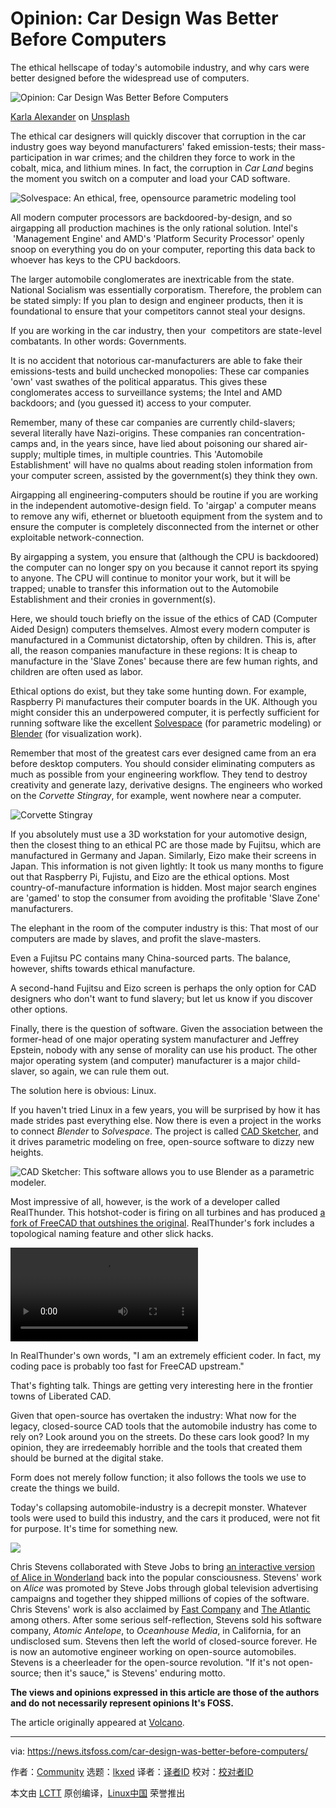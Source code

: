 [#]: subject: "Opinion: Car Design Was Better Before Computers"
[#]: via: "https://news.itsfoss.com/car-design-was-better-before-computers/"
[#]: author: "Community https://news.itsfoss.com/author/team/"
[#]: collector: "lkxed"
[#]: translator: " "
[#]: reviewer: " "
[#]: publisher: " "
[#]: url: " "

Opinion: Car Design Was Better Before Computers
======
The ethical hellscape of today's automobile industry, and why cars were better designed before the widespread use of computers.

![Opinion: Car Design Was Better Before Computers][1]

[Karla Alexander][2] on [Unsplash][3]

The ethical car designers will quickly discover that corruption in the car industry goes way beyond manufacturers' faked emission-tests; their mass-participation in war crimes; and the children they force to work in the cobalt, mica, and lithium mines. In fact, the corruption in *Car Land* begins the moment you switch on a computer and load your CAD software.

![Solvespace: An ethical, free, opensource parametric modeling tool][4]

All modern computer processors are backdoored-by-design, and so airgapping all production machines is the only rational solution. Intel's  'Management Engine' and AMD's 'Platform Security Processor' openly snoop on everything you do on your computer, reporting this data back to whoever has keys to the CPU backdoors.

The larger automobile conglomerates are inextricable from the state. National Socialism was essentially corporatism. Therefore, the problem can be stated simply: If you plan to design and engineer products, then it is foundational to ensure that your competitors cannot steal your designs.

If you are working in the car industry, then your  competitors are state-level combatants. In other words: Governments.

It is no accident that notorious car-manufacturers are able to fake their emissions-tests and build unchecked monopolies: These car companies 'own' vast swathes of the political apparatus. This gives these conglomerates access to surveillance systems; the Intel and AMD backdoors; and (you guessed it) access to your computer.

Remember, many of these car companies are currently child-slavers; several literally have Nazi-origins. These companies ran concentration-camps and, in the years since, have lied about poisoning our shared air-supply; multiple times, in multiple countries. This 'Automobile Establishment' will have no qualms about reading stolen information from your computer screen, assisted by the government(s) they think they own.

Airgapping all engineering-computers should be routine if you are working in the independent automotive-design field. To 'airgap' a computer means to remove any wifi, ethernet or bluetooth equipment from the system and to ensure the computer is completely disconnected from the internet or other exploitable network-connection.

By airgapping a system, you ensure that (although the CPU is backdoored) the computer can no longer spy on you because it cannot report its spying to anyone. The CPU will continue to monitor your work, but it will be trapped; unable to transfer this information out to the Automobile Establishment and their cronies in government(s).

Here, we should touch briefly on the issue of the ethics of CAD (Computer Aided Design) computers themselves. Almost every modern computer is manufactured in a Communist dictatorship, often by children. This is, after all, the reason companies manufacture in these regions: It is cheap to manufacture in the 'Slave Zones' because there are few human rights, and children are often used as labor.

Ethical options do exist, but they take some hunting down. For example, Raspberry Pi manufactures their computer boards in the UK. Although you might consider this an underpowered computer, it is perfectly sufficient for running software like the excellent [Solvespace][5] (for parametric modeling) or [Blender][6] (for visualization work).

Remember that most of the greatest cars ever designed came from an era before desktop computers. You should consider eliminating computers as much as possible from your engineering workflow. They tend to destroy creativity and generate lazy, derivative designs. The engineers who worked on the *Corvette Stingray*, for example, went nowhere near a computer.

![Corvette Stingray][7]

If you absolutely must use a 3D workstation for your automotive design, then the closest thing to an ethical PC are those made by Fujitsu, which are manufactured in Germany and Japan. Similarly, Eizo make their screens in Japan. This information is not given lightly: It took us many months to figure out that Raspberry Pi, Fujistu, and Eizo are the ethical options. Most country-of-manufacture information is hidden. Most major search engines are 'gamed' to stop the consumer from avoiding the profitable 'Slave Zone' manufacturers.

The elephant in the room of the computer industry is this: That most of our computers are made by slaves, and profit the slave-masters.

Even a Fujitsu PC contains many China-sourced parts. The balance, however, shifts towards ethical manufacture.

A second-hand Fujitsu and Eizo screen is perhaps the only option for CAD designers who don't want to fund slavery; but let us know if you discover other options.

Finally, there is the question of software. Given the association between the former-head of one major operating system manufacturer and Jeffrey Epstein, nobody with any sense of morality can use his product. The other major operating system (and computer) manufacturer is a major child-slaver, so again, we can rule them out.

The solution here is obvious: Linux.

If you haven't tried Linux in a few years, you will be surprised by how it has made strides past everything else. Now there is even a project in the works to connect *Blender* to *Solvespace*. The project is called [CAD Sketcher][8], and it drives parametric modeling on free, open-source software to dizzy new heights.

![CAD Sketcher: This software allows you to use Blender as a parametric modeler.][9]

Most impressive of all, however, is the work of a developer called RealThunder. This hotshot-coder is firing on all turbines and has produced [a fork of FreeCAD that outshines the original][10]. RealThunder's fork includes a topological naming feature and other slick hacks.

![][11]

In RealThunder's own words, "I am an extremely efficient coder. In fact, my coding pace is probably too fast for FreeCAD upstream."

That's fighting talk. Things are getting very interesting here in the frontier towns of Liberated CAD.

Given that open-source has overtaken the industry: What now for the legacy, closed-source CAD tools that the automobile industry has come to rely on? Look around you on the streets. Do these cars look good? In my opinion, they are irredeemably horrible and the tools that created them should be burned at the digital stake.

Form does not merely follow function; it also follows the tools we use to create the things we build.

Today's collapsing automobile-industry is a decrepit monster. Whatever tools were used to build this industry, and the cars it produced, were not fit for purpose. It's time for something new.

![][12]

Chris Stevens collaborated with Steve Jobs to bring [an interactive version of Alice in Wonderland][13] back into the popular consciousness. Stevens' work on *Alice* was promoted by Steve Jobs through global television advertising campaigns and together they shipped millions of copies of the software. Chris Stevens' work is also acclaimed by [Fast Company][14] and [The Atlantic][15] among others. After some serious self-reflection, Stevens sold his software company, *Atomic Antelope*, to *Oceanhouse Media*, in California, for an undisclosed sum. Stevens then left the world of closed-source forever. He is now an automotive engineer working on open-source automobiles. Stevens is a cheerleader for the open-source revolution. "If it's not open-source; then it's sauce," is Stevens' enduring motto.

**The views and opinions expressed in this article are those of the authors and do not necessarily represent opinions It's FOSS.**

The article originally appeared at [Volcano][16].

--------------------------------------------------------------------------------

via: https://news.itsfoss.com/car-design-was-better-before-computers/

作者：[Community][a]
选题：[lkxed][b]
译者：[译者ID](https://github.com/译者ID)
校对：[校对者ID](https://github.com/校对者ID)

本文由 [LCTT](https://github.com/LCTT/TranslateProject) 原创编译，[Linux中国](https://linux.cn/) 荣誉推出

[a]: https://news.itsfoss.com/author/team/
[b]: https://github.com/lkxed
[1]: https://images.unsplash.com/photo-1484687742385-1249620c2687?crop=entropy&cs=tinysrgb&fit=max&fm=jpg&ixid=MnwxMTc3M3wwfDF8c2VhcmNofDE2fHx2aW50YWdlJTIwY2FyfGVufDB8fHx8MTY2MjE3NTc0NA&ixlib=rb-1.2.1&q=80&w=1200
[2]: https://unsplash.com/@kmvrlv?utm_source=ghost&utm_medium=referral&utm_campaign=api-credit
[3]: https://unsplash.com/?utm_source=ghost&utm_medium=referral&utm_campaign=api-credit
[4]: https://news.itsfoss.com/content/images/2022/08/solvespace.jpg
[5]: https://solvespace.com/index.pl
[6]: https://www.blender.org/
[7]: https://news.itsfoss.com/content/images/2022/08/corvette-68.jpg
[8]: https://www.cadsketcher.com/
[9]: https://news.itsfoss.com/content/images/2022/08/CAD-Sketcher-Blender.jpg
[10]: https://www.patreon.com/thundereal
[11]: https://news.itsfoss.com/content/media/2022/09/drawstyle.webm
[12]: https://news.itsfoss.com/content/images/2022/09/chris-stevens-photo-1.jpeg
[13]: https://www.youtube.com/watch?v=gew68Qj5kxw
[14]: https://www.fastcompany.com/1694027/alice-ipad-co-creator-chris-stevens-risk-and-rabbit-holes
[15]: https://www.theatlantic.com/entertainment/archive/2011/03/the-most-technologically-advanced-book-for-the-ipad/72610/
[16]: https://vo.lc/ano/
